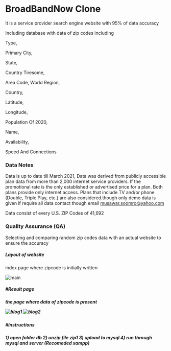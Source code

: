 <h1>BroadBandNow Clone </h1>

It is a service provider search engine website with 95% of data accuracy

Including database with data of zip codes including

Type,

Primary City,

State,

Country Tiresome,

Area Code, World Region,

Country,

Latitude,

Longitude,

Population Of 2020,

Name,

Availability,

Speed And Connections

<h3>Data Notes</h3>

Data is up to date till March 2021, Data was derived from publicly accessible plan data from more than 2,000 internet service providers. If the promotional rate is the only established or advertised price for a plan. Both plans provide only internet access. Plans that include TV and/or phone (Double, Triple Play, etc.) are also considered.though only demo data is given if require all data contact though email musawar.soomro@yahoo.com

Data consist of every U.S. ZIP Codes of 41,692

<h3>Quality Assurance (QA)</h3>

Selecting and comparing random zip codes data with an actual website to ensure the accuracy

<h5>Layout of website</h5>
index page where zipcode is initially written 

![main](https://user-images.githubusercontent.com/38830975/110507395-c8efe180-8121-11eb-9afd-dd417abc1779.png)

<h5>#Result page<h5>

 
the page where data of zipcode is present 
  
![blog1](https://user-images.githubusercontent.com/38830975/110507238-a6f65f00-8121-11eb-8c36-7667499f4998.png)
![blog2](https://user-images.githubusercontent.com/38830975/110507252-a8c02280-8121-11eb-8b29-9788751ee8b4.png)

<h5>#Instructions<h5>
 1) open folder db 
 2) unzip file zip1 
 3) upload to mysql 
 4) run through mysql and server (Recomeded xampp)
  
  
 

